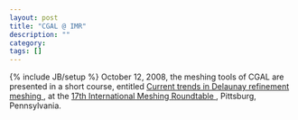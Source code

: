 ```yaml
---
layout: post
title: "CGAL @ IMR"
description: ""
category: 
tags: []
---
```

{% include JB/setup %}
October 12, 2008, the meshing tools of CGAL are presented in a short course, entitled <a href="http://www.imr.sandia.gov/17imr/ShortCourses.html"> Current trends in Delaunay refinement meshing </a>, at the <a href="http://www.imr.sandia.gov/17imr"> 17th International Meshing Roundtable </a>, Pittsburg, Pennsylvania.

